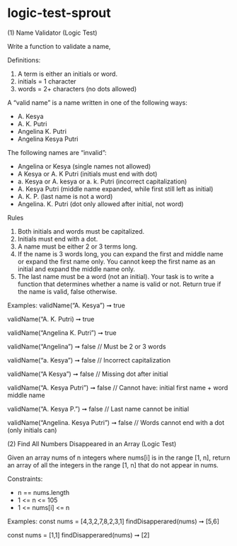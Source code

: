# logic-test-sprout

(1) Name Validator (Logic Test)

Write a function to validate a name,

Definitions:
1. A term is either an initials or word.
2. initials = 1 character
3. words = 2+ characters (no dots allowed)

A “valid name” is a name written in one of the following ways:
* A. Kesya
* A. K. Putri
* Angelina K. Putri
* Angelina Kesya Putri

The following names are “invalid”:
* Angelina or Kesya (single names not allowed)
* A Kesya or A. K Putri (initials must end with dot)
* a. Kesya or A. kesya or a. k. Putri (incorrect capitalization)
* A. Kesya Putri (middle name expanded, while first still left as initial)
* A. K. P. (last name is not a word)
* Angelina. K. Putri (dot only allowed after initial, not word)

Rules
1. Both initials and words must be capitalized.
2. Initials must end with a dot.
3. A name must be either 2 or 3 terms long.
4. If the name is 3 words long, you can expand the first and middle name or expand the first name only. You cannot keep the first name as an initial and expand the middle name only.
5. The last name must be a word (not an initial).
Your task is to write a function that determines whether a name is valid or not. Return true if the name is valid, false otherwise.

Examples:
 validName(“A. Kesya”) ➞ true

validName(“A. K. Putri) ➞ true

validName(“Angelina K. Putri”) ➞ true

validName(“Angelina”) ➞ false
// Must be 2 or 3 words

validName(“a. Kesya”) ➞ false
// Incorrect capitalization

validName(“A Kesya”) ➞ false
// Missing dot after initial

validName(“A. Kesya Putri”) ➞ false
// Cannot have: initial first name + word middle name

validName(“A. Kesya P.”) ➞ false
// Last name cannot be initial

validName(“Angelina. Kesya Putri”) ➞ false
// Words cannot end with a dot (only initials can)


(2) Find All Numbers Disappeared in an Array (Logic Test)

Given an array nums of n integers where nums[i] is in the range [1, n], return an array of all the integers in the range [1, n] that do not appear in nums.

Constraints:
* n == nums.length
* 1 <= n <= 105
* 1 <= nums[i] <= n

Examples:
const nums = [4,3,2,7,8,2,3,1]
findDisapperared(nums)  ➞ [5,6]

const nums = [1,1]
findDisapperared(nums)  ➞ [2]  
